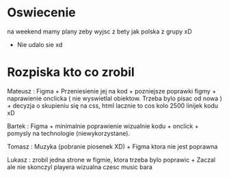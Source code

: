 # Oswiecenie
na weekend mamy plany zeby wyjsc z bety jak polska z grupy xD
- Nie udalo sie xd

# Rozpiska kto co zrobil

Mateusz : Figma + Przeniesienie jej na kod + pozniejsze poprawki figmy + naprawienie onclicka ( nie wyswietlal obiektow. Trzeba bylo pisac od nowa )  + decyzja o skupieniu się na css, html
lacznie to cos kolo 2500 linijek kodu xD

Bartek : Figma + minimalnie poprawienie wizualnie kodu + onclick  + pomysly na technologie (niewykorzystane).

Tomasz : Muzyka (pobranie piosenek XD) + Figma ktora nie jest poprawna

Lukasz : zrobil jedna strone w figmie, ktora trzeba bylo poprawic + Zaczal ale nie skonczyl playera
wizualna czesc music bara
